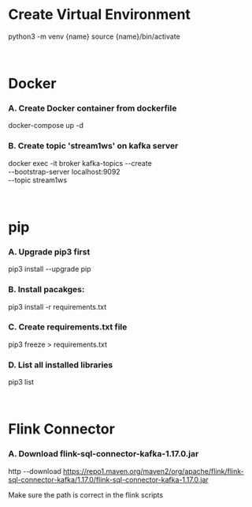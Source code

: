 # Create Virtual Environment
python3 -m venv {name}
source {name}/bin/activate

<br>

# Docker
### A. Create Docker container from dockerfile 
docker-compose up -d 

### B. Create topic 'stream1ws' on kafka server
docker exec -it broker kafka-topics --create \
--bootstrap-server localhost:9092 \
--topic stream1ws

<br>

# pip
### A. Upgrade pip3 first
pip3 install --upgrade pip

### B. Install pacakges:
pip3 install -r requirements.txt

### C. Create requirements.txt file 
pip3 freeze > requirements.txt

### D. List all installed libraries 
pip3 list

<br>

# Flink Connector
### A. Download flink-sql-connector-kafka-1.17.0.jar
http --download https://repo1.maven.org/maven2/org/apache/flink/flink-sql-connector-kafka/1.17.0/flink-sql-connector-kafka-1.17.0.jar

Make sure the path is correct in the flink scripts